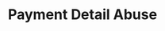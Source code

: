 ---
title: Payment Detail Abuse
parent: /phases/04-attack-execution
ref-id: TAC-19
short-desc: The adversary uses stolen or cracked payment credentials (such as credit card details or loyalty points), to make a purchase without the consent of the owner of those payment details.
layout: tactic
---